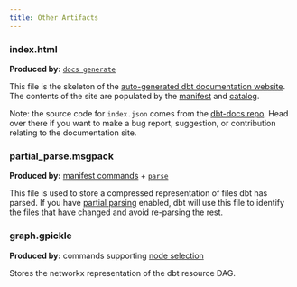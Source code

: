 ```yaml
---
title: Other Artifacts
---
```


### index.html

**Produced by:** [`docs generate`](commands/cmd-docs)

This file is the skeleton of the [auto-generated dbt documentation website](/docs/collaborate/documentation). The contents of the site are populated by the [manifest](manifest-json) and [catalog](catalog-json).

Note: the source code for `index.json` comes from the [dbt-docs repo](https://github.com/dbt-labs/dbt-docs). Head over there if you want to make a bug report, suggestion, or contribution relating to the documentation site.

### partial_parse.msgpack

**Produced by:** [manifest commands](manifest-json) + [`parse`](parse)

This file is used to store a compressed representation of files dbt has parsed. If you have [partial parsing](parsing#partial-parsing) enabled, dbt will use this file to identify the files that have changed and avoid re-parsing the rest.

### graph.gpickle

**Produced by:** commands supporting [node selection](/reference/node-selection/syntax)

Stores the networkx representation of the dbt resource DAG.
